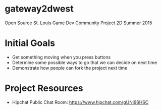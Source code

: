 # gateway2dwest
Open Source St. Louis Game Dev Community Project 2D Summer 2015


# Initial Goals
* Get something moving when you press buttons
* Determine some possible ways to go that we can decide on next time
* Demonstrate how people can fork the project next time

# Project Resources
* Hipchat Public Chat Room: https://www.hipchat.com/gUNi66HSC
